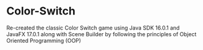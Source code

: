 # Color-Switch
Re-created the classic Color Switch game using Java SDK 16.0.1 and JavaFX 17.0.1 along with Scene Builder by following the principles of Object Oriented Programming (OOP)
